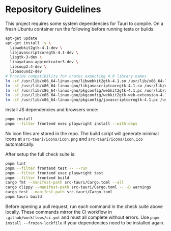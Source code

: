 # Repository Guidelines

This project requires some system dependencies for Tauri to compile. On a fresh Ubuntu
container run the following before running tests or builds:

```bash
apt-get update
apt-get install -y \
  libwebkit2gtk-4.1-dev \
  libjavascriptcoregtk-4.1-dev \
  libgtk-3-dev \
  libayatana-appindicator3-dev \
  libsoup2.4-dev \
  libasound2-dev
# Provide compatibility for crates expecting 4.0 library names
ln -sf /usr/lib/x86_64-linux-gnu/libwebkit2gtk-4.1.so /usr/lib/x86_64-linux-gnu/libwebkit2gtk-4.0.so
ln -sf /usr/lib/x86_64-linux-gnu/libjavascriptcoregtk-4.1.so /usr/lib/x86_64-linux-gnu/libjavascriptcoregtk-4.0.so
ln -sf /usr/lib/x86_64-linux-gnu/pkgconfig/webkit2gtk-4.1.pc /usr/lib/x86_64-linux-gnu/pkgconfig/webkit2gtk-4.0.pc
ln -sf /usr/lib/x86_64-linux-gnu/pkgconfig/webkit2gtk-web-extension-4.1.pc /usr/lib/x86_64-linux-gnu/pkgconfig/webkit2gtk-web-extension-4.0.pc
ln -sf /usr/lib/x86_64-linux-gnu/pkgconfig/javascriptcoregtk-4.1.pc /usr/lib/x86_64-linux-gnu/pkgconfig/javascriptcoregtk-4.0.pc
```

Install JS dependencies and browsers once:

```bash
pnpm install
pnpm --filter frontend exec playwright install --with-deps
```

No icon files are stored in the repo. The build script will generate minimal
icons at `src-tauri/icons/icon.png` and `src-tauri/icons/icon.ico`
automatically.

After setup the full check suite is:

```bash
pnpm lint
pnpm --filter frontend test -- --run
pnpm --filter frontend exec playwright test
pnpm --filter frontend build
cargo fmt --manifest-path src-tauri/Cargo.toml --all
cargo clippy --manifest-path src-tauri/Cargo.toml -- -D warnings
cargo test --manifest-path src-tauri/Cargo.toml
pnpm tauri build
```

Before opening a pull request, run each command in the check suite above locally.
These commands mirror the CI workflow in `.github/workflows/ci.yml` and must all
complete without errors. Use `pnpm install --frozen-lockfile` if your
dependencies need to be installed again.
